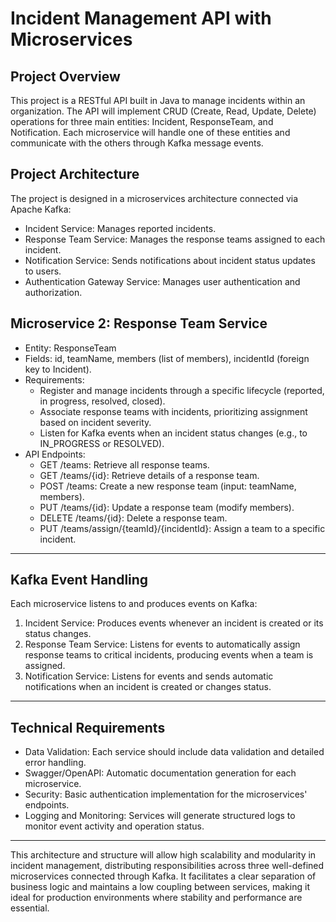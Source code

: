 # Incident Management API with Microservices
## Project Overview
This project is a RESTful API built in Java to manage incidents within an organization. 
The API will implement CRUD (Create, Read, Update, Delete) operations for three main entities: Incident, ResponseTeam, and Notification. 
Each microservice will handle one of these entities and communicate with the others through Kafka message events.

## Project Architecture
The project is designed in a microservices architecture connected via Apache Kafka:

- Incident Service: Manages reported incidents.
- Response Team Service: Manages the response teams assigned to each incident.
- Notification Service: Sends notifications about incident status updates to users.
- Authentication Gateway Service: Manages user authentication and authorization.

## Microservice 2: Response Team Service
- Entity: ResponseTeam
- Fields: id, teamName, members (list of members), incidentId (foreign key to Incident).
- Requirements:
  - Register and manage incidents through a specific lifecycle (reported, in progress, resolved, closed).
  - Associate response teams with incidents, prioritizing assignment based on incident severity.
  - Listen for Kafka events when an incident status changes (e.g., to IN_PROGRESS or RESOLVED).
- API Endpoints:
  - GET /teams: Retrieve all response teams.
  - GET /teams/{id}: Retrieve details of a response team.
  - POST /teams: Create a new response team (input: teamName, members).
  - PUT /teams/{id}: Update a response team (modify members).
  - DELETE /teams/{id}: Delete a response team.
  - PUT /teams/assign/{teamId}/{incidentId}: Assign a team to a specific incident.

___


## Kafka Event Handling
Each microservice listens to and produces events on Kafka:

1. Incident Service: Produces events whenever an incident is created or its status changes.
2. Response Team Service: Listens for events to automatically assign response teams to critical incidents, producing events when a team is assigned.
3. Notification Service: Listens for events and sends automatic notifications when an incident is created or changes status.

___ 
## Technical Requirements
- Data Validation: Each service should include data validation and detailed error handling.
- Swagger/OpenAPI: Automatic documentation generation for each microservice.
- Security: Basic authentication implementation for the microservices' endpoints.
- Logging and Monitoring: Services will generate structured logs to monitor event activity and operation status.

___

This architecture and structure will allow high scalability and modularity in incident management, distributing responsibilities across three well-defined microservices connected through Kafka. It facilitates a clear separation of business logic and maintains a low coupling between services, making it ideal for production environments where stability and performance are essential.
